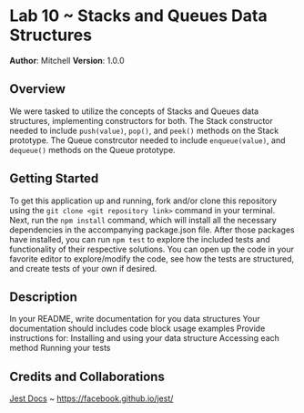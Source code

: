 # Lab 10 ~ Stacks and Queues Data Structures

**Author**: Mitchell
**Version**: 1.0.0

## Overview
We were tasked to utilize the concepts of Stacks and Queues data structures, implementing constructors for both. The Stack constructor needed to include `push(value)`, `pop()`, and `peek()` methods on the Stack prototype. The Queue constrcutor needed to include `enqueue(value)`, and `dequeue()` methods on the Queue prototype.

## Getting Started
To get this application up and running, fork and/or clone this repository using the `git clone <git repository link>` command in your terminal. Next, run the `npm install` command, which will install all the necessary dependencies in the accompanying package.json file. After those packages have installed, you can run `npm test` to explore the included tests and functionality of their respective solutions. You can open up the code in your favorite editor to explore/modify the code, see how the tests are structured, and create tests of your own if desired.

## Description
In your README, write documentation for you data structures
Your documentation should includes code block usage examples
Provide instructions for:
Installing and using your data structure
Accessing each method
Running your tests

## Credits and Collaborations
[Jest Docs](https://facebook.github.io/jest/) ~ https://facebook.github.io/jest/

